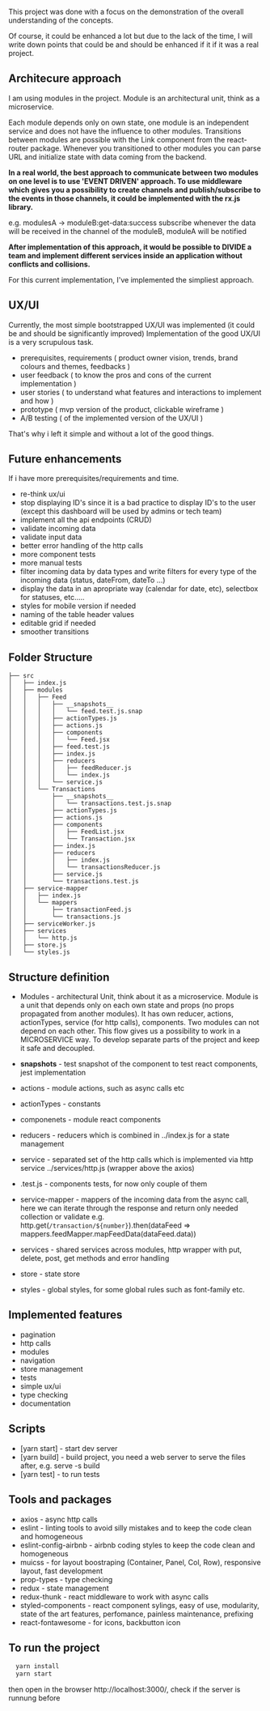 This project was done with a focus on the demonstration of the overall understanding of the concepts.

Of course, it could be enhanced a lot but due to the lack of the time, I will write down points that could be and should be enhanced if it if it was a real project.

 ## Architecure approach
  
  I am using modules in the project. Module is an architectural unit, think as a microservice.

  Each module depends only on own state, one module is an independent service and does not have the influence to other modules. Transitions between modules are possible with the Link component from the react-router package.
  Whenever you transitioned to other modules you can parse URL and initialize state with data coming from the backend.

  **In a real world, the best approach to communicate between two modules on one level is to use 'EVENT DRIVEN' approach. To use middleware which gives you a possibility to create channels and publish/subscribe to the events in those channels, it could be implemented with the rx.js library.**

  e.g. modulesA -> moduleB:get-data:success subscribe
  whenever the data will be received in the channel of the moduleB, moduleA will be notified

  **After implementation of this approach, it would be possible to DIVIDE a team and implement different services inside an application without conflicts and collisions.**

  For this current implementation, I've implemented the simpliest approach.


## UX/UI
  Currently, the most simple bootstrapped UX/UI was implemented (it could be and should be significantly improved)
  Implementation of the good UX/UI is a very scrupulous task.

  - prerequisites, requirements ( product owner vision, trends, brand colours and themes, feedbacks )
  - user feedback ( to know the pros and cons of the current implementation )
  - user stories ( to understand what features and interactions to implement and how )
  - prototype ( mvp version of the product, clickable wireframe )
  - A/B testing ( of the implemented version of the UX/UI )

  That's why i left it simple and without a lot of the good things.


## Future enhancements

  If i have more prerequisites/requirements and time.
 
  - re-think ux/ui
  - stop displaying ID's since it is a bad practice to display ID's to the user (except this dashboard will be used by admins or tech team)
  - implement all the api endpoints (CRUD)
  - validate incoming data
  - validate input data
  - better error handling of the http calls
  - more component tests
  - more manual tests 
  - filter incoming data by data types and write filters for every type of the incoming data (status, dateFrom, dateTo ...)
  - display the data in an apropriate way (calendar for date, etc), selectbox for statuses, etc.....
  - styles for mobile version if needed
  - naming of the table header values
  - editable grid if needed
  - smoother transitions


## Folder Structure

```
├── src
│   ├── index.js
│   ├── modules
│   │   ├── Feed
│   │   │   ├── __snapshots__
│   │   │   │   └── feed.test.js.snap
│   │   │   ├── actionTypes.js
│   │   │   ├── actions.js
│   │   │   ├── components
│   │   │   │   └── Feed.jsx
│   │   │   ├── feed.test.js
│   │   │   ├── index.js
│   │   │   ├── reducers
│   │   │   │   ├── feedReducer.js
│   │   │   │   └── index.js
│   │   │   └── service.js
│   │   └── Transactions
│   │       ├── __snapshots__
│   │       │   └── transactions.test.js.snap
│   │       ├── actionTypes.js
│   │       ├── actions.js
│   │       ├── components
│   │       │   ├── FeedList.jsx
│   │       │   └── Transaction.jsx
│   │       ├── index.js
│   │       ├── reducers
│   │       │   ├── index.js
│   │       │   └── transactionsReducer.js
│   │       ├── service.js
│   │       └── transactions.test.js
│   ├── service-mapper
│   │   ├── index.js
│   │   └── mappers
│   │       ├── transactionFeed.js
│   │       └── transactions.js
│   ├── serviceWorker.js
│   ├── services
│   │   └── http.js
│   ├── store.js
│   └── styles.js
```

## Structure definition

  - Modules  - architectural Unit, think about it as a microservice. Module is a unit that depends only on each own state and props (no props propagated from another modules). It has own reducer, actions, actionTypes, service (for http calls), components. Two modules can not depend on each other. This flow gives us a possibility to work in a MICROSERVICE way. To develop separate parts of the project and keep it safe and decoupled.

  - __snapshots__ - test snapshot of the component to test react components, jest implementation
  - actions - module actions, such as async calls etc
  - actionTypes - constants
  - componenets - module react components 
  - reducers - reducers which is combined in ../index.js for a state management
  - service - separated set of the http calls which is implemented via http service ../services/http.js (wrapper above the axios)
  - .test.js - components tests, for now only couple of them
  - service-mapper - mappers of the incoming data from the async call, here we can iterate through the response and return only needed collection or validate e.g. http.get(`/transaction/${number}`).then(dataFeed => mappers.feedMapper.mapFeedData(dataFeed.data))

  - services - shared services across modules, http wrapper with put, delete, post, get methods and error handling
  - store - state store
  - styles - global styles, for some global rules such as font-family etc.

## Implemented features
  - pagination
  - http calls
  - modules
  - navigation
  - store management
  - tests
  - simple ux/ui
  - type checking
  - documentation

## Scripts

  - [yarn start] - start dev server
  - [yarn build] - build project, you need a web server to serve the files after, e.g. serve -s build
  - [yarn test] - to run tests

## Tools and packages

  - axios - async http calls
  - eslint - linting tools to avoid silly mistakes and to keep the code clean and homogeneous  
  - eslint-config-airbnb - airbnb coding styles to keep the code clean and homogeneous
  - muicss - for layout boostraping (Container, Panel, Col, Row), responsive layout, fast development
  - prop-types - type checking
  - redux - state management
  - redux-thunk - react middleware to work with async calls
  - styled-components - react component sylings, easy of use, modularity, state of the art features, perfomance, painless maintenance, prefixing
  - react-fontawesome - for icons, backbutton icon

## To run the project

```sh
  yarn install
  yarn start
```
  then open in the browser http://localhost:3000/, check if the server is runnung before






